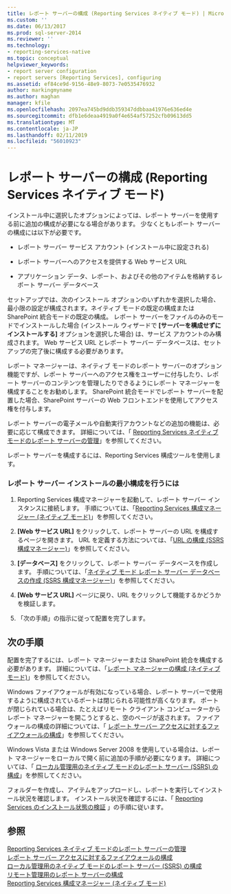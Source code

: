 ```yaml
---
title: レポート サーバーの構成 (Reporting Services ネイティブ モード) | Microsoft Docs
ms.custom: ''
ms.date: 06/13/2017
ms.prod: sql-server-2014
ms.reviewer: ''
ms.technology:
- reporting-services-native
ms.topic: conceptual
helpviewer_keywords:
- report server configuration
- report servers [Reporting Services], configuring
ms.assetid: ef84ce9d-9156-48e9-8073-7e0535476932
author: markingmyname
ms.author: maghan
manager: kfile
ms.openlocfilehash: 2097ea745bd9ddb359347ddbbaa41976e636ed4e
ms.sourcegitcommit: dfb1e6deaa4919a0f4e654af57252cfb09613dd5
ms.translationtype: MT
ms.contentlocale: ja-JP
ms.lasthandoff: 02/11/2019
ms.locfileid: "56010923"
---
```

# <a name="configure-a-report-server-reporting-services-native-mode"></a>レポート サーバーの構成 (Reporting Services ネイティブ モード)
  インストール中に選択したオプションによっては、レポート サーバーを使用する前に追加の構成が必要になる場合があります。 少なくともレポート サーバーの構成には以下が必要です。  
  
-   レポート サーバー サービス アカウント (インストール中に設定される)  
  
-   レポート サーバーへのアクセスを提供する Web サービス URL  
  
-   アプリケーション データ、レポート、およびその他のアイテムを格納するレポート サーバー データベース  
  
 セットアップでは、次のインストール オプションのいずれかを選択した場合、最小限の設定が構成されます。ネイティブ モードの既定の構成または SharePoint 統合モードの既定の構成。 レポート サーバーをファイルのみのモードでインストールした場合 (インストール ウィザードで **[サーバーを構成せずにインストールする]** オプションを選択した場合) は、サービス アカウントのみ構成されます。 Web サービス URL とレポート サーバー データベースは、セットアップの完了後に構成する必要があります。  
  
 レポート マネージャーは、ネイティブ モードのレポート サーバーのオプション機能ですが、レポート サーバーへのアクセス権をユーザーに付与したり、レポート サーバーのコンテンツを管理したりできるようにレポート マネージャーを構成することをお勧めします。 SharePoint 統合モードでレポート サーバーを配置した場合、SharePoint サーバーの Web フロントエンドを使用してアクセス権を付与します。  
  
 レポート サーバーの電子メールや自動実行アカウントなどの追加の機能は、必要に応じて構成できます。 詳細については、「 [Reporting Services ネイティブ モードのレポート サーバーの管理](manage-a-reporting-services-native-mode-report-server.md)」を参照してください。  
  
 レポート サーバーを構成するには、Reporting Services 構成ツールを使用します。  
  
### <a name="to-minimally-configure-a-report-server-installation"></a>レポート サーバー インストールの最小構成を行うには  
  
1.  Reporting Services 構成マネージャーを起動して、レポート サーバー インスタンスに接続します。 手順については、「[Reporting Services 構成マネージャー &#40;ネイティブ モード&#41;](../../sql-server/install/reporting-services-configuration-manager-native-mode.md)」を参照してください。  
  
2.  **[Web サービス URL]** をクリックして、レポート サーバーの URL を構成するページを開きます。 URL を定義する方法については、「[URL の構成 &#40;SSRS 構成マネージャー&#41;](../install-windows/configure-a-url-ssrs-configuration-manager.md)」を参照してください。  
  
3.  **[データベース]** をクリックして、レポート サーバー データベースを作成します。 手順については、「[ネイティブ モード レポート サーバー データベースの作成 &#40;SSRS 構成マネージャー&#41;](../install-windows/ssrs-report-server-create-a-native-mode-report-server-database.md)」を参照してください。  
  
4.  **[Web サービス URL]** ページに戻り、URL をクリックして機能するかどうかを検証します。  
  
5.  「次の手順」の指示に従って配置を完了します。  
  
## <a name="next-steps"></a>次の手順  
 配置を完了するには、レポート マネージャーまたは SharePoint 統合を構成する必要があります。 詳細については、「[レポート マネージャーの構成 (ネイティブ モード)](configure-web-portal.md)」を参照してください。  
  
 Windows ファイアウォールが有効になっている場合、レポート サーバーで使用するように構成されているポートは閉じられる可能性が高くなります。 ポートが閉じられている場合は、たとえばリモート クライアント コンピューターからレポート マネージャーを開こうとすると、空のページが返されます。 ファイアウォールの構成の詳細については、「 [レポート サーバー アクセスに対するファイアウォールの構成](configure-a-firewall-for-report-server-access.md)」を参照してください。  
  
 Windows Vista または Windows Server 2008 を使用している場合は、レポート マネージャーをローカルで開く前に追加の手順が必要になります。 詳細については、「 [ローカル管理用のネイティブ モードのレポート サーバー &#40;SSRS&#41; の構成](configure-a-native-mode-report-server-for-local-administration-ssrs.md)」を参照してください。  
  
 フォルダーを作成し、アイテムをアップロードし、レポートを実行してインストール状況を確認します。 インストール状況を確認するには、「 [Reporting Services のインストール状態の検証](../install-windows/verify-a-reporting-services-installation.md) 」の手順に従います。  
  
## <a name="see-also"></a>参照  
 [Reporting Services ネイティブ モードのレポート サーバーの管理](manage-a-reporting-services-native-mode-report-server.md)   
 [レポート サーバー アクセスに対するファイアウォールの構成](configure-a-firewall-for-report-server-access.md)   
 [ローカル管理用のネイティブ モードのレポート サーバー &#40;SSRS&#41; の構成](configure-a-native-mode-report-server-for-local-administration-ssrs.md)   
 [リモート管理用のレポート サーバーの構成](configure-a-report-server-for-remote-administration.md)   
 [Reporting Services 構成マネージャー &#40;ネイティブ モード&#41;](../../sql-server/install/reporting-services-configuration-manager-native-mode.md)  
  
  
